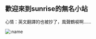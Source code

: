 ## 歡迎來到sunrise的無名小站

心情：英文翻譯的也被抄了，風聲鶴唳啊……

![:name](https://count.getloli.com/get/@SunriseStation?theme=rule34)

<!--
**SunriseStation/SunriseStation** is a ✨ _special_ ✨ repository because its `README.md` (this file) appears on your GitHub profile.

Here are some ideas to get you started:

- 🔭 I’m currently working on ...
- 🌱 I’m currently learning ...
- 👯 I’m looking to collaborate on ...
- 🤔 I’m looking for help with ...
- 💬 Ask me about ...
- 📫 How to reach me: ...
- 😄 Pronouns: ...
- ⚡ Fun fact: ...
-->
